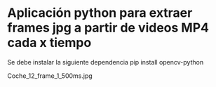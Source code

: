 # Aplicación python para extraer frames jpg a partir de videos MP4 cada x tiempo

Se debe instalar la siguiente dependencia
pip install opencv-python




Coche_12_frame_1_500ms.jpg
